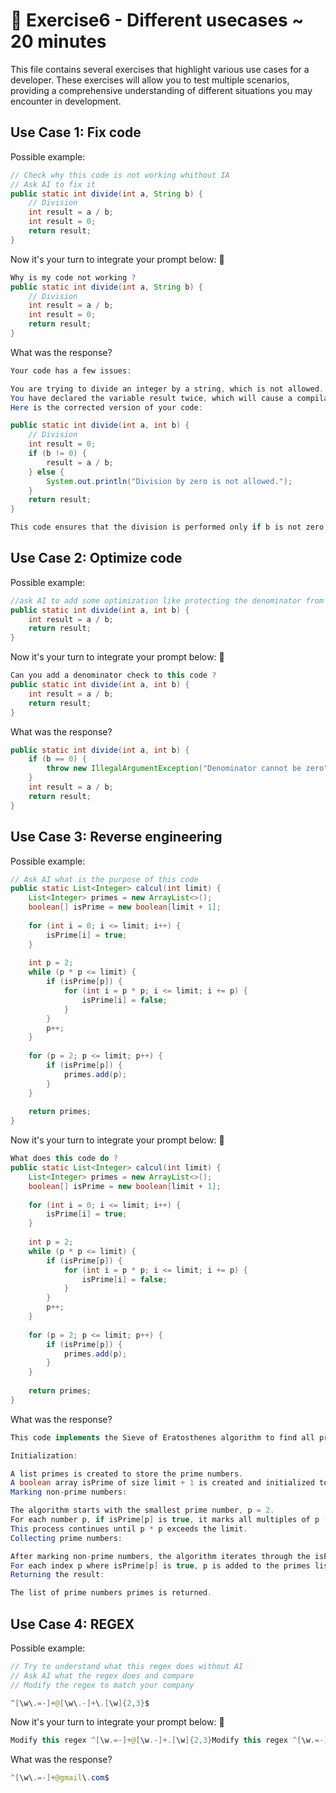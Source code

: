 # 📝 Exercise6 - Different usecases ~ 20 minutes
This file contains several exercises that highlight various use cases for a developer. These exercises will allow you to test multiple scenarios, providing a comprehensive understanding of different situations you may encounter in development.

## Use Case 1: Fix code
Possible example:
```java
// Check why this code is not working whithout IA
// Ask AI to fix it
public static int divide(int a, String b) {
    // Division
    int result = a / b;
    int result = 0;
    return result;
}
```

Now it's your turn to integrate your prompt below: 👀
```java
Why is my code not working ?
public static int divide(int a, String b) {
    // Division
    int result = a / b;
    int result = 0;
    return result;
}
```

What was the response?
```java
Your code has a few issues:

You are trying to divide an integer by a string, which is not allowed.
You have declared the variable result twice, which will cause a compilation error.
Here is the corrected version of your code:

public static int divide(int a, int b) {
    // Division
    int result = 0;
    if (b != 0) {
        result = a / b;
    } else {
        System.out.println("Division by zero is not allowed.");
    }
    return result;
}

This code ensures that the division is performed only if b is not zero, and it handles the case where b is zero by printing an error message.
```

## Use Case 2: Optimize code
Possible example:
```java
//ask AI to add some optimization like protecting the denominator from 0
public static int divide(int a, int b) {
    int result = a / b;
    return result;
}

```

Now it's your turn to integrate your prompt below: 👀
```java
Can you add a denominator check to this code ?
public static int divide(int a, int b) {
    int result = a / b;
    return result;
}
```

What was the response?
```java
public static int divide(int a, int b) {
    if (b == 0) {
        throw new IllegalArgumentException("Denominator cannot be zero");
    }
    int result = a / b;
    return result;
}
```

## Use Case 3: Reverse engineering
Possible example:
```java
// Ask AI what is the purpose of this code
public static List<Integer> calcul(int limit) {
    List<Integer> primes = new ArrayList<>();
    boolean[] isPrime = new boolean[limit + 1];
    
    for (int i = 0; i <= limit; i++) {
        isPrime[i] = true;
    }
    
    int p = 2;
    while (p * p <= limit) {
        if (isPrime[p]) {
            for (int i = p * p; i <= limit; i += p) {
                isPrime[i] = false;
            }
        }
        p++;
    }
    
    for (p = 2; p <= limit; p++) {
        if (isPrime[p]) {
            primes.add(p);
        }
    }
    
    return primes;
}

```

Now it's your turn to integrate your prompt below: 👀
```java
What does this code do ?
public static List<Integer> calcul(int limit) {
    List<Integer> primes = new ArrayList<>();
    boolean[] isPrime = new boolean[limit + 1];
    
    for (int i = 0; i <= limit; i++) {
        isPrime[i] = true;
    }
    
    int p = 2;
    while (p * p <= limit) {
        if (isPrime[p]) {
            for (int i = p * p; i <= limit; i += p) {
                isPrime[i] = false;
            }
        }
        p++;
    }
    
    for (p = 2; p <= limit; p++) {
        if (isPrime[p]) {
            primes.add(p);
        }
    }
    
    return primes;
}
```

What was the response?
```java
This code implements the Sieve of Eratosthenes algorithm to find all prime numbers up to a given limit. Here's a step-by-step explanation:

Initialization:

A list primes is created to store the prime numbers.
A boolean array isPrime of size limit + 1 is created and initialized to true. This array will be used to mark non-prime numbers.
Marking non-prime numbers:

The algorithm starts with the smallest prime number, p = 2.
For each number p, if isPrime[p] is true, it marks all multiples of p (starting from p * p) as false in the isPrime array.
This process continues until p * p exceeds the limit.
Collecting prime numbers:

After marking non-prime numbers, the algorithm iterates through the isPrime array.
For each index p where isPrime[p] is true, p is added to the primes list.
Returning the result:

The list of prime numbers primes is returned.
```

## Use Case 4: REGEX
Possible example:
```java
// Try to understand what this regex does without AI
// Ask AI what the regex does and compare
// Modify the regex to match your company

^[\w\.=-]+@[\w\.-]+\.[\w]{2,3}$
```

Now it's your turn to integrate your prompt below: 👀
```java
Modify this regex ^[\w.=-]+@[\w.-]+.[\w]{2,3}Modify this regex ^[\w.=-]+@[\w.-]+.[\w]{2,3}$ so that it accepts only strings that finish by "@gmail.com"
```

What was the response?
```java
^[\w\.=-]+@gmail\.com$
```
